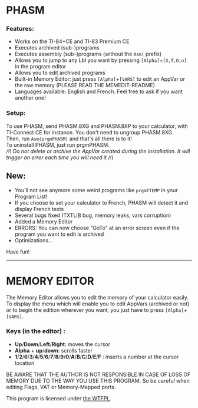 # PHASM

### Features:
* Works on the TI-84+CE and TI-83 Premium CE
* Executes archived (sub-)programs
* Executes assembly (sub-)programs (without the `Asm(` prefix)
* Allows you to jump to any Lbl you want by pressing `[Alpha]`+`[X,T,O,n]` in the program editor
* Allows you to edit archived programs
* Built-in Memory Editor: just press `[Alpha]`+`[VARS]` to edit an AppVar or the raw memory (PLEASE READ THE MEMEDIT-README)
* Languages available: English and French. Feel free to ask if you want another one!

### Setup:
To use PHASM, send PHASM.8XG and PHASM.8XP to your calculator, with TI-Connect CE for instance. You don't need to ungroup PHASM.8XG.  
Then, run `Asm(prgmPHASM)` and that's all there is to it!  
To uninstall PHASM, just run prgmPHASM.  
_/!\\ Do not delete or archive the AppVar created during the installation. It will trigger an error each time you will need it /!\\_

## New:
* You'll not see anymore some weird programs like `prgmTTEMP` in your Program List!
* If you choose to set your calculator to French, PHASM will detect it and display French texts
* Several bugs fixed (TXTLIB bug, memory leaks, vars corruption)
* Added a Memory Editor
* ERRORS: You can now choose "GoTo" at an error screen even if the program you want to edit is archived
* Optimizations...

Have fun!


------------------

# MEMORY EDITOR
The Memory Editor allows you to edit the memory of your calculator easily.  
To display the menu which will enable you to edit AppVars (archived or not) or to begin the edition wherever you want, you just have to press `[Alpha]`+`[VARS]`.

### Keys (in the editor) :
* **Up**/**Down**/**Left**/**Right**: moves the cursor
* **Alpha** + **up**/**down**: scrolls faster
* **1**/**2**/**6**/**3**/**4**/**5**/**6**/**7**/**8**/**9**/**0**/**A**/**B**/**C**/**D**/**E**/**F** : inserts a number at the cursor location

  
BE AWARE THAT THE AUTHOR IS NOT RESPONSIBLE IN CASE OF LOSS OF MEMORY DUE TO THE WAY YOU USE THIS PROGRAM. So be careful when editing Flags, VAT or Memory-Mapped ports.  

This program is licensed under [the WTFPL](LICENSE).
